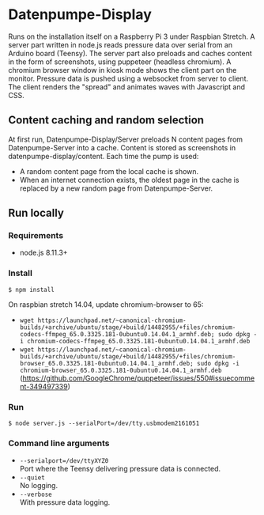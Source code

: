 # Datenpumpe-Display

Runs on the installation itself on a Raspberry Pi 3 under Raspbian Stretch.
A server part written in node.js reads pressure data over serial from an Arduino board (Teensy).
The server part also preloads and caches content in the form of screenshots, using puppeteer (headless chromium).
A chromium browser window in kiosk mode shows the client part on the monitor.
Pressure data is pushed using a websocket from server to client.
The client renders the "spread" and animates waves with Javascript and CSS.


## Content caching and random selection
At first run, Datenpumpe-Display/Server preloads N content pages from Datenpumpe-Server into a cache.
Content is stored as screenshots in datenpumpe-display/content.
Each time the pump is used:
- A random content page from the local cache is shown.
- When an internet connection exists, the oldest page in the cache is replaced by a new random page from Datenpumpe-Server.


## Run locally

### Requirements
- node.js 8.11.3+

### Install
`$ npm install`

On raspbian stretch 14.04, update chromium-browser to 65:
- `wget https://launchpad.net/~canonical-chromium-builds/+archive/ubuntu/stage/+build/14482955/+files/chromium-codecs-ffmpeg_65.0.3325.181-0ubuntu0.14.04.1_armhf.deb; sudo dpkg -i chromium-codecs-ffmpeg_65.0.3325.181-0ubuntu0.14.04.1_armhf.deb`
- `wget https://launchpad.net/~canonical-chromium-builds/+archive/ubuntu/stage/+build/14482955/+files/chromium-browser_65.0.3325.181-0ubuntu0.14.04.1_armhf.deb; sudo dpkg -i chromium-browser_65.0.3325.181-0ubuntu0.14.04.1_armhf.deb`
(https://github.com/GoogleChrome/puppeteer/issues/550#issuecomment-349497339)

### Run  
`$ node server.js --serialPort=/dev/tty.usbmodem2161051`

### Command line arguments
- `--serialport=/dev/ttyXYZ0`  
  Port where the Teensy delivering pressure data is connected.
- `--quiet`  
  No logging.
- `--verbose`  
  With pressure data logging.
